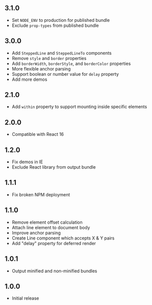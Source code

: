 ## 3.1.0
* Set `NODE_ENV` to production for published bundle
* Exclude `prop-types` from published bundle

## 3.0.0

* Add `SteppedLine` and `SteppedLineTo` components
* Remove `style` and `border` properties
* Add `borderWidth`, `borderStyle`, and `borderColor` properties
* More flexible anchor parsing
* Support boolean or number value for `delay` property
* Add more demos

## 2.1.0

* Add `within` property to support mounting inside specific elements

## 2.0.0

* Compatible with React 16

## 1.2.0

* Fix demos in IE
* Exclude React library from output bundle

## 1.1.1

* Fix broken NPM deployment

## 1.1.0

* Remove element offset calculation
* Attach line element to document body
* Improve anchor parsing
* Create Line component which accepts X & Y pairs
* Add "delay" property for deferred render

## 1.0.1

* Output minified and non-minified bundles

## 1.0.0

* Initial release
